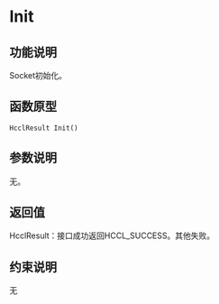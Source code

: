 # Init<a name="ZH-CN_TOPIC_0000002031106937"></a>

## 功能说明<a name="zh-cn_topic_0000001929299762_section2047mcpsimp"></a>

Socket初始化。

## 函数原型<a name="zh-cn_topic_0000001929299762_section2044mcpsimp"></a>

```
HcclResult Init()
```

## 参数说明<a name="zh-cn_topic_0000001929299762_section2050mcpsimp"></a>

无。

## 返回值<a name="zh-cn_topic_0000001929299762_section2053mcpsimp"></a>

HcclResult：接口成功返回HCCL\_SUCCESS。其他失败。

## 约束说明<a name="zh-cn_topic_0000001929299762_section2056mcpsimp"></a>

无

